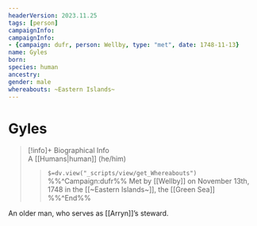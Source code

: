 ```yaml
---
headerVersion: 2023.11.25
tags: [person]
campaignInfo: 
campaignInfo: 
- {campaign: dufr, person: Wellby, type: "met", date: 1748-11-13}
name: Gyles
born:
species: human
ancestry:
gender: male
whereabouts: ~Eastern Islands~
---
```

# Gyles
>[!info]+ Biographical Info  
> A [[Humans|human]] (he/him)  
>> `$=dv.view("_scripts/view/get_Whereabouts")`  
>> %%^Campaign:dufr%% Met by [[Wellby]] on November 13th, 1748 in the [[~Eastern Islands~]], the [[Green Sea]] %%^End%%

An older man, who serves as [[Arryn]]’s steward. 